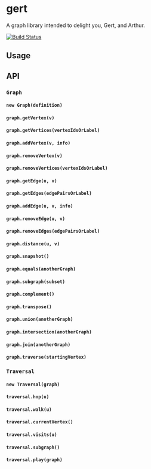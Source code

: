 # gert

A graph library intended to delight you, Gert, and Arthur.

[![Build Status](https://travis-ci.org/devinivy/gert.svg?branch=master)](https://travis-ci.org/devinivy/gert)

## Usage

## API

### `Graph`

#### `new Graph(definition)`

#### `graph.getVertex(v)`
#### `graph.getVertices(vertexIdsOrLabel)`
#### `graph.addVertex(v, info)`
#### `graph.removeVertex(v)`
#### `graph.removeVertices(vertexIdsOrLabel)`
#### `graph.getEdge(u, v)`
#### `graph.getEdges(edgePairsOrLabel)`
#### `graph.addEdge(u, v, info)`
#### `graph.removeEdge(u, v)`
#### `graph.removeEdges(edgePairsOrLabel)`
#### `graph.distance(u, v)`
#### `graph.snapshot()`
#### `graph.equals(anotherGraph)`
#### `graph.subgraph(subset)`
#### `graph.complement()`
#### `graph.transpose()`
#### `graph.union(anotherGraph)`
#### `graph.intersection(anotherGraph)`
#### `graph.join(anotherGraph)`
#### `graph.traverse(startingVertex)`

### `Traversal`

#### `new Traversal(graph)`

#### `traversal.hop(u)`
#### `traversal.walk(u)`
#### `traversal.currentVertex()`
#### `traversal.visits(u)`
#### `traversal.subgraph()`
#### `traversal.play(graph)`
